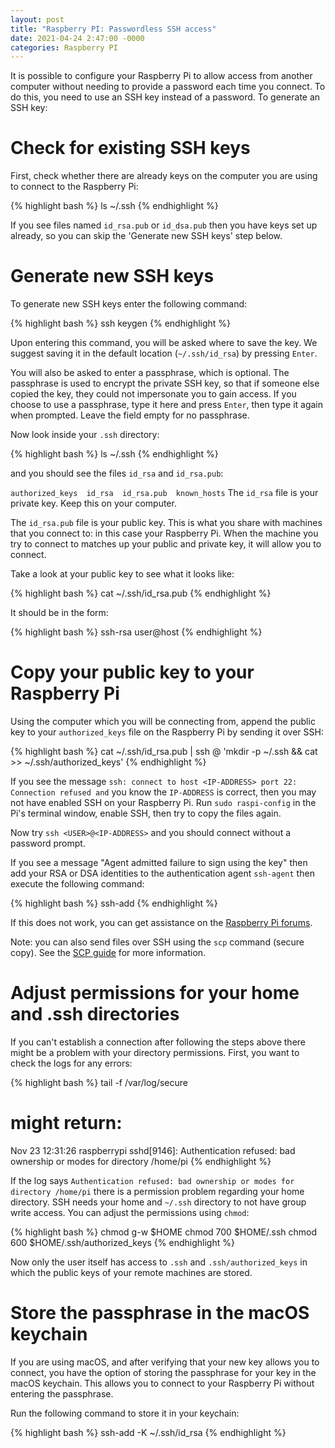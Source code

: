 ```yaml
---
layout: post
title: "Raspberry PI: Passwordless SSH access"
date: 2021-04-24 2:47:00 -0000
categories: Raspberry PI
---
```



It is possible to configure your Raspberry Pi to allow access from another computer without needing to provide a password each time you connect. To do this, you need to use an SSH key instead of a password. To generate an SSH key:

Check for existing SSH keys
===========================
First, check whether there are already keys on the computer you are using to connect to the Raspberry Pi:

{% highlight bash %}
ls ~/.ssh
{% endhighlight %}

If you see files named `id_rsa.pub` or `id_dsa.pub` then you have keys set up already, so you can skip the 'Generate new SSH keys' step below.

Generate new SSH keys
======================

To generate new SSH keys enter the following command:

{% highlight bash %}
ssh keygen
{% endhighlight %}

Upon entering this command, you will be asked where to save the key. We suggest saving it in the default location (`~/.ssh/id_rsa`) by pressing `Enter`.

You will also be asked to enter a passphrase, which is optional. The passphrase is used to encrypt the private SSH key, so that if someone else copied the key, they could not impersonate you to gain access. If you choose to use a passphrase, type it here and press `Enter`, then type it again when prompted. Leave the field empty for no passphrase.

Now look inside your `.ssh` directory:

{% highlight bash %}
ls ~/.ssh
{% endhighlight %}

and you should see the files `id_rsa` and `id_rsa.pub`:

`authorized_keys  id_rsa  id_rsa.pub  known_hosts`
The `id_rsa` file is your private key. Keep this on your computer.

The `id_rsa.pub` file is your public key. This is what you share with machines that you connect to: in this case your Raspberry Pi. When the machine you try to connect to matches up your public and private key, it will allow you to connect.

Take a look at your public key to see what it looks like:

{% highlight bash %}
cat ~/.ssh/id_rsa.pub
{% endhighlight %}

It should be in the form:

{% highlight bash %}
ssh-rsa <REALLY LONG STRING OF RANDOM CHARACTERS> user@host
{% endhighlight %}

Copy your public key to your Raspberry Pi
===========================


Using the computer which you will be connecting from, append the public key to your `authorized_keys` file on the Raspberry Pi by sending it over SSH:

{% highlight bash %}
cat ~/.ssh/id_rsa.pub | ssh <USERNAME>@<IP-ADDRESS> 'mkdir -p ~/.ssh && cat >> ~/.ssh/authorized_keys'
{% endhighlight %}


If you see the message `ssh: connect to host <IP-ADDRESS> port 22: Connection refused and` you know the `IP-ADDRESS` is correct, then you may not have enabled SSH on your Raspberry Pi. Run `sudo raspi-config` in the Pi's terminal window, enable SSH, then try to copy the files again.

Now try `ssh <USER>@<IP-ADDRESS>` and you should connect without a password prompt.

If you see a message "Agent admitted failure to sign using the key" then add your RSA or DSA identities to the authentication agent `ssh-agent` then execute the following command:


{% highlight bash %}
ssh-add
{% endhighlight %}

If this does not work, you can get assistance on the [Raspberry Pi forums].

Note: you can also send files over SSH using the `scp` command (secure copy). See the [SCP guide] for more information.

Adjust permissions for your home and .ssh directories
=====================================================


If you can't establish a connection after following the steps above there might be a problem with your directory permissions. First, you want to check the logs for any errors:


{% highlight bash %}
tail -f /var/log/secure
# might return:
Nov 23 12:31:26 raspberrypi sshd[9146]: Authentication refused: bad ownership or modes for directory /home/pi
{% endhighlight %}

If the log says `Authentication refused: bad ownership or modes for directory /home/pi` there is a permission problem regarding your home directory. SSH needs your home and `~/.ssh` directory to not have group write access. You can adjust the permissions using `chmod`:

{% highlight bash %}
chmod g-w $HOME
chmod 700 $HOME/.ssh
chmod 600 $HOME/.ssh/authorized_keys
{% endhighlight %}

Now only the user itself has access to `.ssh` and `.ssh/authorized_keys` in which the public keys of your remote machines are stored.

Store the passphrase in the macOS keychain
==========================================


If you are using macOS, and after verifying that your new key allows you to connect, you have the option of storing the passphrase for your key in the macOS keychain. This allows you to connect to your Raspberry Pi without entering the passphrase.

Run the following command to store it in your keychain:


{% highlight bash %}
ssh-add -K ~/.ssh/id_rsa
{% endhighlight %}

[Raspberry Pi forums]:https://www.raspberrypi.org/forums/
[SCP guide]:https://www.raspberrypi.org/documentation/remote-access/ssh/scp.md